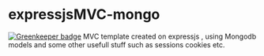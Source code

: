 # expressjsMVC-mongo

[![Greenkeeper badge](https://badges.greenkeeper.io/shmuga/expressjsMVC-mongo.svg)](https://greenkeeper.io/)
MVC template created on expressjs , using Mongodb models and some other usefull stuff such as sessions cookies etc.
